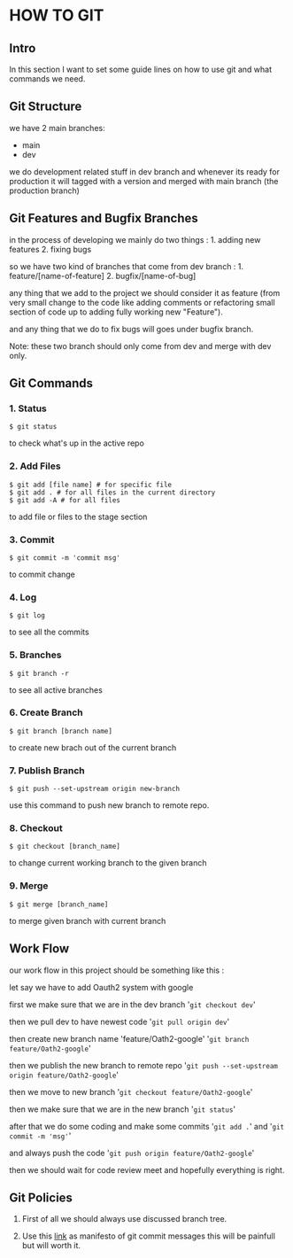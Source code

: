 # HOW TO GIT

## Intro

In this section I want to set some guide lines on how to use git and what commands we need.

## Git Structure

we have 2 main branches:

+ main
+ dev

we do development related stuff in dev branch and whenever its ready for production it will tagged with a version and merged with main branch (the production branch)

## Git Features and Bugfix Branches

in the process of developing we mainly do two things :
    1. adding new features
    2. fixing bugs

so we have two kind of branches that come from dev branch :
    1. feature/[name-of-feature]
    2. bugfix/[name-of-bug]

any thing that we add to the project we should consider it as feature (from very small change to the code like adding comments or refactoring small section of code up to adding fully working new "Feature").

and any thing that we do to fix bugs will goes under bugfix branch.

Note: these two branch should only come from dev and merge with dev only.

## Git Commands

### 1. Status

```console
$ git status
```

to check what's up in the active repo

### 2. Add Files

``` console
$ git add [file name] # for specific file
$ git add . # for all files in the current directory
$ git add -A # for all files
```

to add file or files to the stage section

### 3. Commit

``` console
$ git commit -m 'commit msg'
```

to commit change

### 4. Log

``` console
$ git log
```

to see all the commits

### 5. Branches

``` console
$ git branch -r
```

to see all active branches

### 6. Create Branch

``` console
$ git branch [branch name]
```

to create new brach out of the current branch


### 7. Publish Branch

``` console
$ git push --set-upstream origin new-branch
```
use this command to push new branch to remote repo.

### 8. Checkout

``` console
$ git checkout [branch_name]
```

to change current working branch to the given branch

### 9. Merge

``` console
$ git merge [branch_name]

```

to merge given branch with current branch

## Work Flow

our work flow in this project should be something like this :

let say we have to add Oauth2 system with google

first we make sure that we are in the dev branch '`git checkout dev`'

then we pull dev to have newest code '`git pull origin dev`'

then create new branch name 'feature/Oath2-google' '`git branch feature/Oath2-google`'

then we publish the new branch to remote repo '`git push --set-upstream origin feature/Oath2-google`'

then we move to new branch '`git checkout feature/Oath2-google`'

then we make sure that we are in the new branch '`git status`'

after that we do some coding and make some commits '`git add .`' and '`git commit -m 'msg'`'

and always push the code '`git push origin feature/Oath2-google`'

then we should wait for code review meet and hopefully everything is right.

## Git Policies

1.  First of all we should always use discussed branch tree.

2.  Use this [link](https://www.conventionalcommits.org/en/v1.0.0/) as manifesto of git commit messages this will be painfull but will worth it.
